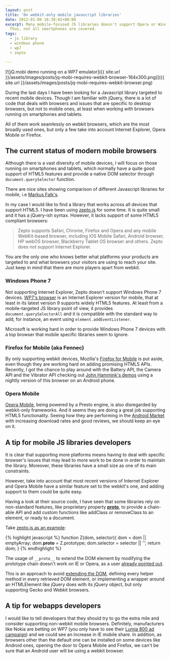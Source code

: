 ```yaml
---
layout: post
title: 'On webkit-only mobile javascript libraries'
date: 2012-01-08 16:39:02+00:00
excerpt: Many mobile-focused JS libraries doesn't support Opera or Windows Phone 7.
  Thus, not all smartphones are covered.
tags:
  - js library
  - windows phone
  - wp7
  - zepto

---
```

[![jQ.mobi demo running on a WP7 emulator]({{ site.url }}/assets/images/posts/jq-mobi-requires-webkit-browser-164x300.png)]({{ site.url }}/assets/images/posts/jq-mobi-requires-webkit-browser.png)

During the last days I have been looking for a Javascript library targeted to recent mobile devices. Though I am familiar with jQuery, there is a lot of code that deals with browsers and issues that are specific to desktop browsers, but not to mobile ones, at least when working with browsers running on smartphones and tablets.

All of them work seamlessly on webkit browsers, which are the most broadly used ones, but only a few take into account Internet Explorer, Opera Mobile or Firefox.

## The current status of modern mobile browsers

Although there is a vast diversity of mobile devices, I will focus on those running on smartphones and tablets, which normally have a quite good support of HTML5 features and provide a native DOM selector through `document.querySelector` function.

There are nice sites showing comparison of different Javascript libraries for mobile, i.e [Markus Falk's](http://www.markus-falk.com/mobile-frameworks-comparison-chart/).

In my case I would like to find a library that works across all devices that support HTML5. I have been using [zepto.js](http://zeptojs.com) for some time. It is quite small and it has a jQuery-ish syntax. However, it lacks support of some HTML5 compliant browsers:

> Zepto supports Safari, Chrome, Firefox and Opera and any mobile WebKit-based browser, including iOS Mobile Safari, Android browser, HP webOS browser, Blackberry Tablet OS browser and others. Zepto does not support Internet Explorer.

You are the only one who knows better what platforms your products are targeted to and what browsers your visitors are using to reach your site. Just keep in mind that there are more players apart from webkit.

### Windows Phone 7

Not supporting Internet Explorer, Zepto doesn't support Windows Phone 7 devices. [WP7's browser](http://en.wikipedia.org/wiki/Windows_Phone#Web_browser) is an Internet Explorer version for mobile, that at least in its latest version 9 supports widely HTML5 features. At least from a mobile-targeted JS library point of view, it provides `document.querySelectorAll` and it is compatible with the standard way to add, for instance, an event using `element.addEventListener`.

Microsoft is working hard in order to provide Windows Phone 7 devices with a top browser that mobile specific libraries seem to ignore.

### Firefox for Mobile (aka Fennec)

By only supporting webkit devices, Mozilla's [Firefox for Mobile](http://www.mozilla.org/mobile/) is put aside, even though they are working hard on adding promising HTML5 APIs. Recently, I got the chance to play around with the Battery API, the Camera API and the Vibrator API checking out [John Hammink's demos](http://johnhammink.blogspot.com/2011/11/lets-have-look-at-some-recently-landed.html) using a nightly version of this browser on an Android phone.

### Opera Mobile

[Opera Mobile](http://my.opera.com/operamobile/blog/opera-mobile-11-for-android-and-symbian), being powered by a Presto engine, is also disregarded by webkit-only frameworks. And it seems they are doing a great job supporting HTML5 functionality. Seeing how they are performing in the [Android Market](https://market.android.com/details?id=com.opera.browser) with increasing download rates and good reviews, we should keep an eye on it.

## A tip for mobile JS libraries developers

It is clear that supporting more platforms means having to deal with specific browser's issues that may lead to more work to be done in order to maintain the library. Moreover, these libraries have a small size as one of its main constraints.

However, take into account that most recent versions of Internet Explorer and Opera Mobile have a similar feature set to the webkit's one, and adding support to them could be quite easy.

Having a look at their source code, I have seen that some libraries rely on non-standard features, like proprietary property [__proto__](https://developer.mozilla.org/en/JavaScript/Reference/Global_Objects/Object/proto), to provide a chain-able API and add custom functions like addClass or removeClass to an element, or ready to a document.

Take [zepto.js as an example](https://github.com/madrobby/zepto/blob/master/src/zepto.js#L74):

{% highlight javascript %}
function Z(dom, selector){
    dom = dom || emptyArray;
    dom.__proto__ = Z.prototype;
    dom.selector = selector || '';
    return dom;
}
{% endhighlight %}

The usage of `__proto__` to extend the DOM element by modifying the prototype chain doesn't work on IE or Opera, as a user [already pointed out](https://github.com/madrobby/zepto/issues/272).

This is an approach to avoid [extending the DOM](http://perfectionkills.com/whats-wrong-with-extending-the-dom/), defining every helper method in every retrieved DOM element, or implementing a wrapper around an HTMLElement like jQuery does with its jQuery object, but only supporting Gecko and Webkit browsers.

## A tip for webapps developers

I would like to tell developers that they should try to go the extra mile and consider supporting non-webkit mobile browsers. Definitely, manufacturers like Nokia are betting on WP7 (you only have to see their [Lumia 800 ad campaign](http://thenokiablog.com/2012/01/04/nokia-lumia-900-100-million/)) and we could see an increase in IE mobile share. In addition, as browsers other than the default one can be installed on some devices like Android ones, opening the door to Opera Mobile and Firefox, we can't be sure that an Android user will be using a webkit browser.
